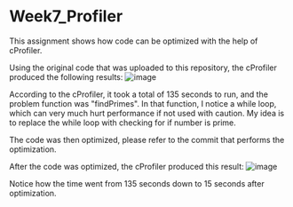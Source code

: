 # Week7_Profiler
This assignment shows how code can be optimized with the help of cProfiler.

Using the original code that was uploaded to this repository, the cProfiler produced the following results:
![image](https://github.com/MedeirosPereiraRaf/Week7_Profiler/assets/136990615/119129ad-96ac-4f94-b27e-173578a92d05)

According to the cProfiler, it took a total of 135 seconds to run, and the problem function was "findPrimes". In that function, I notice a while loop, which can very much hurt performance if not used with caution. My idea is to replace the while loop with checking for if number is prime.

The code was then optimized, please refer to the commit that performs the optimization.

After the code was optimized, the cProfiler produced this result:
![image](https://github.com/MedeirosPereiraRaf/Week7_Profiler/assets/136990615/40b91200-fa94-4456-be0d-e1004fb35057)

Notice how the time went from 135 seconds down to 15 seconds after optimization.
